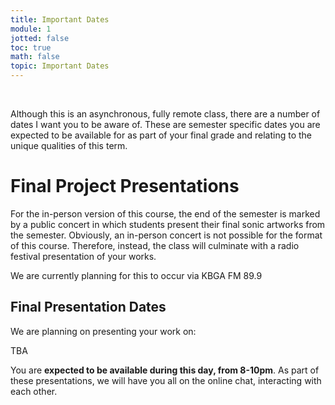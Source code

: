 ```yaml
---
title: Important Dates
module: 1
jotted: false
toc: true
math: false
topic: Important Dates
---
```




<br />

<!-- <div class="embed-responsive embed-responsive-16by9"><iframe class="embed-responsive-item" src="https://www.youtube.com/embed/2P_S2YeGuVg" frameborder="0" allow="accelerometer; autoplay; encrypted-media; gyroscope; picture-in-picture" allowfullscreen></iframe></div> -->

Although this is an asynchronous, fully remote class, there are a number of dates I want you to be aware of. These are semester specific dates you are expected to be available for as part of your final grade and relating to the unique qualities of this term.


# Final Project Presentations

For the in-person version of this course, the end of the semester is marked by a public concert in which students present their final sonic artworks from the semester. Obviously, an in-person concert is not possible for the format of this course. Therefore, instead, the class will culminate with a radio festival presentation of your works.

We are currently planning for this to occur via KBGA FM 89.9

## Final Presentation Dates

We are planning on presenting your work on:

TBA

<!--
- Wednesday, December 6th (with a due date of Monday, December 4th)
-->
You are **expected to be available during this day, from 8-10pm**. As part of these presentations, we will have you all on the online chat, interacting with each other.

<!--
**{ NOTE: }** All final project assignments will be due at the same time, likely, December 4th.
-->
